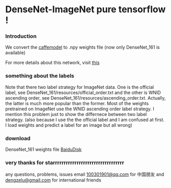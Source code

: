 # DenseNet-ImageNet pure tensorflow !

### Introduction
We convert the [caffemodel](https://github.com/shicai/DenseNet-Caffe) to .npy weights file (now only DenseNet_161 is available)

For more details about this network, visit [this](https://arxiv.org/abs/1608.06993)

### something about the labels
Note that there two label strategy for ImageNet data. One is the official label, see DenseNet_161/resources/official_order.txt and the other is WNID ascending order, see DenseNet_161/resources/ascending_order.txt. Actually, the latter is much more popular than the former. Most of the weights pretrained on ImageNet use the WNID ascending order label strategy. I mention this problem just to show the differnece between two label strategy. (also because I use the the official label and I am confused at first. I load weights and predict a label for an image but all wrong)

### download
DenseNet_161 weights file [BaiduDisk](http://pan.baidu.com/s/1i4DLPGD)

### very thanks for starrrrrrrrrrrrrrrrrrrrrrrrrrrrrrrrr
any questions, problems, issues email 100301901@qq.com for 中国朋友 and dengzelu@gmail.com for international friends
